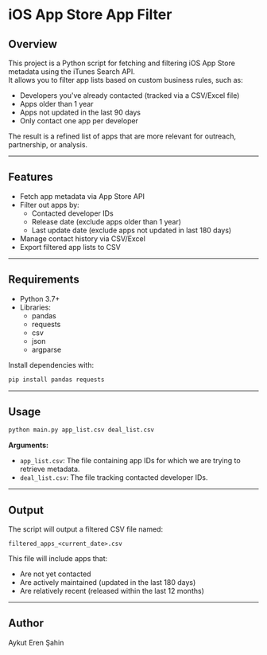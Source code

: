 
# iOS App Store App Filter

## Overview

This project is a Python script for fetching and filtering iOS App Store metadata using the iTunes Search API.  
It allows you to filter app lists based on custom business rules, such as:

- Developers you've already contacted (tracked via a CSV/Excel file)  
- Apps older than 1 year  
- Apps not updated in the last 90 days
- Only contact one app per developer

The result is a refined list of apps that are more relevant for outreach, partnership, or analysis.

---

## Features

- Fetch app metadata via App Store API  
- Filter out apps by:
  - Contacted developer IDs
  - Release date (exclude apps older than 1 year)
  - Last update date (exclude apps not updated in last 180 days)
- Manage contact history via CSV/Excel  
- Export filtered app lists to CSV  

---

## Requirements

- Python 3.7+  
- Libraries:
  - pandas
  - requests
  - csv
  - json
  - argparse

Install dependencies with:

```bash
pip install pandas requests
```

---

## Usage

```bash
python main.py app_list.csv deal_list.csv
```

**Arguments:**

- `app_list.csv`: The file containing app IDs for which we are trying to retrieve metadata.  
- `deal_list.csv`: The file tracking contacted developer IDs.  

---

## Output

The script will output a filtered CSV file named:

```
filtered_apps_<current_date>.csv
```

This file will include apps that:

- Are not yet contacted  
- Are actively maintained (updated in the last 180 days)  
- Are relatively recent (released within the last 12 months)

---

## Author

Aykut Eren Şahin
